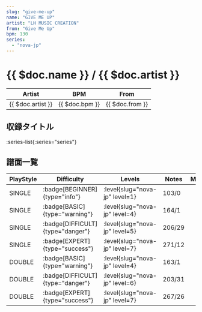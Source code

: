```yaml
---
slug: "give-me-up"
name: "GIVE ME UP"
artist: "LH MUSIC CREATION"
from: "Give Me Up"
bpm: 130
series:
  - "nova-jp"
---
```


# {{ $doc.name }} / {{ $doc.artist }}

|Artist|BPM|From|
|------|---|----|
|{{ $doc.artist }}|{{ $doc.bpm }}|{{ $doc.from }}|

## 収録タイトル

:series-list{:series="series"}

## 譜面一覧

|PlayStyle|Difficulty|Levels|Notes|Movie|
|---------|----------|------|-----|-----|
|SINGLE| :badge[BEGINNER]{type="info"}|<div class="field is-grouped is-grouped-multiline"> :level{slug="nova-jp" level=1}</div>|103/0||
|SINGLE| :badge[BASIC]{type="warning"}|<div class="field is-grouped is-grouped-multiline"> :level{slug="nova-jp" level=4}</div>|164/1||
|SINGLE| :badge[DIFFICULT]{type="danger"}|<div class="field is-grouped is-grouped-multiline"> :level{slug="nova-jp" level=5}</div>|206/29||
|SINGLE| :badge[EXPERT]{type="success"}|<div class="field is-grouped is-grouped-multiline"> :level{slug="nova-jp" level=7}</div>|271/12||
|DOUBLE| :badge[BASIC]{type="warning"}|<div class="field is-grouped is-grouped-multiline"> :level{slug="nova-jp" level=4}</div>|163/1||
|DOUBLE| :badge[DIFFICULT]{type="danger"}|<div class="field is-grouped is-grouped-multiline"> :level{slug="nova-jp" level=6}</div>|203/31||
|DOUBLE| :badge[EXPERT]{type="success"}|<div class="field is-grouped is-grouped-multiline"> :level{slug="nova-jp" level=7}</div>|267/26||
